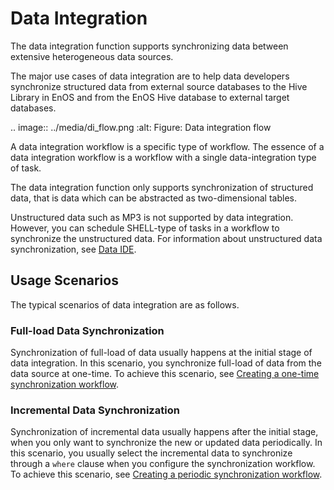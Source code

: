# Data Integration

The data integration function supports synchronizing data between extensive heterogeneous data sources.

The major use cases of data integration are to help data developers synchronize structured data from external source databases to the Hive Library in EnOS and from the EnOS Hive database to external target databases.

.. image:: ../media/di_flow.png
   :alt: Figure: Data integration flow

A data integration workflow is a specific type of workflow. The essence of a data integration workflow is a workflow with a single data-integration type of task.

The data integration function only supports synchronization of structured data, that is data which can be abstracted as two-dimensional tables.

Unstructured data such as MP3 is not supported by data integration. However, you can schedule SHELL-type of tasks in a workflow to synchronize the unstructured data. For information about unstructured data synchronization, see [Data IDE](../data_ide/dataide_overview).

## Usage Scenarios

The typical scenarios of data integration are as follows.

### Full-load Data Synchronization

Synchronization of full-load of data usually happens at the initial stage of data integration. In this scenario, you synchronize full-load of data from the data source at one-time. To achieve this scenario, see [Creating a one-time synchronization workflow](creating_scratch_onetime).

### Incremental Data Synchronization

Synchronization of incremental data usually happens after the initial stage, when you only want to synchronize the new or updated data periodically. In this scenario, you usually select the incremental data to synchronize through a `where` clause when you configure the synchronization workflow. To achieve this scenario, see [Creating a periodic synchronization workflow](creating_scratch_periodic).
